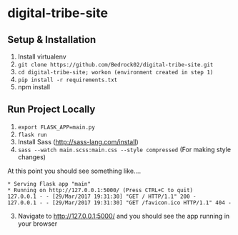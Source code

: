 # digital-tribe-site

## Setup & Installation
1. Install virtualenv
2. ```git clone https://github.com/Bedrock02/digital-tribe-site.git```
3. ```cd digital-tribe-site; workon (environment created in step 1)```
4. ```pip install -r requirements.txt```
5. npm install

## Run Project Locally
1. ```export FLASK_APP=main.py```
2. ```flask run```
3. Install Sass (http://sass-lang.com/install)
4. ```sass --watch main.scss:main.css --style compressed``` (For making style changes)

At this point you should see something like....
```
* Serving Flask app "main"
* Running on http://127.0.0.1:5000/ (Press CTRL+C to quit)
127.0.0.1 - - [29/Mar/2017 19:31:30] "GET / HTTP/1.1" 200 -
127.0.0.1 - - [29/Mar/2017 19:31:30] "GET /favicon.ico HTTP/1.1" 404 -
```
3. Navigate to http://127.0.0.1:5000/ and you should see the app running in your browser